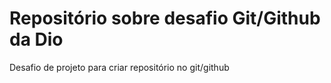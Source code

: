 # Repositório sobre desafio Git/Github da Dio
Desafio de projeto para criar repositório no git/github
